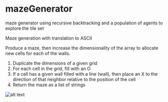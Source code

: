 # mazeGenerator
maze generator using recursive backtracking and a population of agents to explore the tile set

Maze generation with translation to ASCII

Produce a maze, then increase the dimensionality of the array to allocate new cells for each of the walls.
1. Duplicate the dimensions of a given grid
2. For each cell in the grid, fill with an O
3. If a cell has a given wall filled with a line (wall), then place an X to the direction of that neighbor relative to the position of the cell
4. Return the maze as a list of strings

![alt text](https://github.com/UGarCil/mazeGenerator/blob/main/demo.gif?raw=true)
